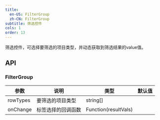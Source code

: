 ```yaml
---
title:
  en-US: FilterGroup
  zh-CN: FilterGroup
subtitle: 筛选控件
cols: 1
order: 13
---
```


筛选控件，可选择要筛选的项目类型，并动态获取到筛选结果的value值。

## API

### FilterGroup

| 参数      | 说明                                      | 类型         | 默认值 |
|----------|------------------------------------------|-------------|-------|
| rowTypes    |要筛选的项目类型   |string[] | |
| onChange | 标签选择的回调函数 | Function(resultVals) |  |
